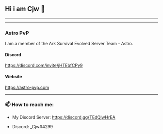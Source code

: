 
## Hi i am Cjw  👋

---




---

### Astro PvP

I am a member of the Ark Survival Evolved Server Team - Astro.

#### Discord

https://discord.com/invite/jHTEbfCPy9

#### Website 
https://astro-pvp.com

---

### 📫 How to reach me:

- My Discord Server: https://discord.gg/TEdQjwHrEA
<!-- - My Email: -->
- Discord: _Cjw#4299


